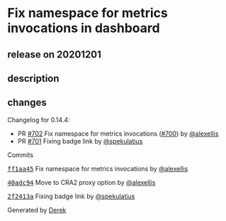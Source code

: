 # Fix namespace for metrics invocations in dashboard

## release on 20201201

## description

## changes

Changelog for 0.14.4:

* PR <a class="issue-link js-issue-link" data-error-text="Failed to load title" data-id="754306223" data-permission-text="Title is private" data-url="https://github.com/openfaas/openfaas-cloud/issues/702" data-hovercard-type="pull_request" data-hovercard-url="/openfaas/openfaas-cloud/pull/702/hovercard" href="https://github.com/openfaas/openfaas-cloud/pull/702">#702</a> Fix namespace for metrics invocations (<a class="issue-link js-issue-link" data-error-text="Failed to load title" data-id="753832022" data-permission-text="Title is private" data-url="https://github.com/openfaas/openfaas-cloud/issues/700" data-hovercard-type="issue" data-hovercard-url="/openfaas/openfaas-cloud/issues/700/hovercard" href="https://github.com/openfaas/openfaas-cloud/issues/700">#700</a>) by <a class="user-mention notranslate" data-hovercard-type="user" data-hovercard-url="/users/alexellis/hovercard" data-octo-click="hovercard-link-click" data-octo-dimensions="link_type:self" href="https://github.com/alexellis">@alexellis</a>
* PR <a class="issue-link js-issue-link" data-error-text="Failed to load title" data-id="754252557" data-permission-text="Title is private" data-url="https://github.com/openfaas/openfaas-cloud/issues/701" data-hovercard-type="pull_request" data-hovercard-url="/openfaas/openfaas-cloud/pull/701/hovercard" href="https://github.com/openfaas/openfaas-cloud/pull/701">#701</a> Fixing badge link by <a class="user-mention notranslate" data-hovercard-type="user" data-hovercard-url="/users/spekulatius/hovercard" data-octo-click="hovercard-link-click" data-octo-dimensions="link_type:self" href="https://github.com/spekulatius">@spekulatius</a>

Commits

<a class="commit-link" data-hovercard-type="commit" data-hovercard-url="https://github.com/openfaas/openfaas-cloud/commit/ff1aa455e4013a5e7d41e4457eed49f88653c747/hovercard" href="https://github.com/openfaas/openfaas-cloud/commit/ff1aa455e4013a5e7d41e4457eed49f88653c747"><tt>ff1aa45</tt></a> Fix namespace for metrics invocations by <a class="user-mention notranslate" data-hovercard-type="user" data-hovercard-url="/users/alexellis/hovercard" data-octo-click="hovercard-link-click" data-octo-dimensions="link_type:self" href="https://github.com/alexellis">@alexellis</a>

<a class="commit-link" data-hovercard-type="commit" data-hovercard-url="https://github.com/openfaas/openfaas-cloud/commit/40adc94b6c93a88d3dab9088f0513806300e6950/hovercard" href="https://github.com/openfaas/openfaas-cloud/commit/40adc94b6c93a88d3dab9088f0513806300e6950"><tt>40adc94</tt></a> Move to CRA2 proxy option by <a class="user-mention notranslate" data-hovercard-type="user" data-hovercard-url="/users/alexellis/hovercard" data-octo-click="hovercard-link-click" data-octo-dimensions="link_type:self" href="https://github.com/alexellis">@alexellis</a>

<a class="commit-link" data-hovercard-type="commit" data-hovercard-url="https://github.com/openfaas/openfaas-cloud/commit/2f2413a8b8ab109d63d38bdf0a45d0a7e5e6c0bb/hovercard" href="https://github.com/openfaas/openfaas-cloud/commit/2f2413a8b8ab109d63d38bdf0a45d0a7e5e6c0bb"><tt>2f2413a</tt></a> Fixing badge link by <a class="user-mention notranslate" data-hovercard-type="user" data-hovercard-url="/users/spekulatius/hovercard" data-octo-click="hovercard-link-click" data-octo-dimensions="link_type:self" href="https://github.com/spekulatius">@spekulatius</a>

Generated by <a href="https://github.com/alexellis/derek/">Derek</a>

